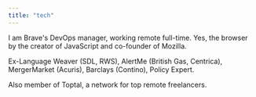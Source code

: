 ```yaml
---
title: "tech"
---
```


I am Brave's DevOps manager, working remote full-time. Yes, the browser by the creator of JavaScript and co-founder of Mozilla.

Ex-Language Weaver (SDL, RWS), AlertMe (British Gas, Centrica), MergerMarket (Acuris), Barclays (Contino), Policy Expert.

Also member of Toptal, a network for top remote freelancers.
